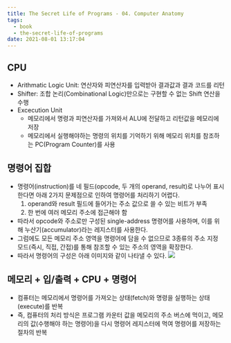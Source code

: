 ```yaml
---
title: The Secret Life of Programs - 04. Computer Anatomy
tags:
  - book
  - the-secret-life-of-programs
date: 2021-08-01 13:17:04
---
```


## CPU
- Arithmatic Logic Unit: 연산자와 피연산자를 입력받아 결과값과 결과 코드를 리턴
- Shifter: 조합 논리(Combinational Logic)만으로는 구현할 수 없는 Shift 연산을 수행
- Excecution Unit
  - 메모리에서 명령과 피연산자를 가져와서 ALU에 전달하고 리턴값을 메모리에 저장
  - 메모리에서 실행해야하는 명령의 위치를 기억하기 위해 메모리 위치를 참조하는 PC(Program Counter)를 사용

## 명령어 집합
- 명령어(instruction)를 네 필드(opcode, 두 개의 operand, result)로 나누어 표시한다면 아래 2가지 문제점으로 인하여 명령어를 처리하기 어렵다.
    1. operand와 result 필드에 들어가는 주소 값으로 쓸 수 있는 비트가 부족
    2. 한 번에 여러 메모리 주소에 접근해야 함
- 따라서 opcode와 주소로만 구성된 single-address 명령어를 사용하며, 이를 위해 누산기(accumulator)라는 레지스터를 사용한다.
- 그럼에도 모든 메모리 주소 영역을 명령어에 담을 수 없으므로 3종류의 주소 지정 모드(즉시, 직접, 간접)를 통해 참조할 수 있는 주소의 영역을 확장한다.
- 따라서 명령어의 구성은 아래 이미지와 같이 나타낼 수 있다.
![](/images/instruction_set.png)

## 메모리 + 입/출력 + CPU + 명령어
- 컴퓨터는 메모리에서 명령어를 가져오는 상태(fetch)와 명령을 실행하는 상태(execute)를 반복
- 즉, 컴퓨터의 처리 방식은 프로그램 카운터 값을 메모리의 주소 버스에 먹이고, 메모리의 값(수행해야 하는 명령어)을 다시 명령어 레지스터에 먹여 명령어를 저장하는 절차의 반복